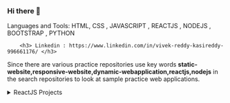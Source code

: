 ### Hi there 👋

<!--
**kasivivekkasivivek/kasivivekkasivivek** is a ✨ _special_ ✨ repository because its `README.md` (this file) appears on your GitHub profile.

Here are some ideas to get you started:

- 🔭 I’m currently working on ...
- 🌱 I’m currently learning ReactJS, Node js and complete web developmemt
- 👯 I’m looking to collaborate on ...
- 🤔 I’m looking for help with ...
- 💬 Ask me about ...
- 📫 How to reach me: Linkedin : https://www.linkedin.com/in/vivek-reddy-kasireddy-996661176/ 
- 😄 Pronouns: ...
- ⚡ Fun fact: ...

                        

-->Languages and Tools: HTML, CSS , JAVASCRIPT , REACTJS , NODEJS , BOOTSTRAP , PYTHON 
        <h3> Linkedin : https://www.linkedin.com/in/vivek-reddy-kasireddy-996661176/ </h3>

Since there are various practice repositories use key words **static-website,responsive-website,dynamic-webapplication,reactjs,nodejs** in the search repositories  to look at sample practice web applications.
<details>
  <summary>ReactJS Projects</summary>
  <h1><summary>ReactJS Projects</summary></h1>
  <details>
    <summary></summary>
    <h3>Project Title: </h3>
    <h3>Project description:</h3><p> Refer 
    <a href="">ReadMe</a> for better Understanding</p>
    <h3><a href="">Source Code Git Hub</a></h3>
    <h3>Live Demo :<a href=""></a></h3>
  </details>
  
  <details>
    <summary>Emoji Game </summary>
    <h3>Project Title: Emoji Game </h3>
    <h3>Project description:</h3><p>A basic memory game developed using react concepts. Player needs to remember emoji clicked each time to win the game.(i.e 12/12 is      win). Since its a dynamic application emojis gets shuffled immediately after clicking a emoji. Refer 
    <a href="https://github.com/kasivivekkasivivek/emoji-game-react-15#readme">ReadMe</a> for better Understanding</p>
    <h3><a href="https://github.com/kasivivekkasivivek/emoji-game-react-15">Source Code Git Hub</a></h3>
    <h3>Live Demo :<a href="https://relaxed-bohr-7f8e65.netlify.app/">Click Me !</a></h3>
  </details>
  
  <details>
    <summary>IPL Dashboard</summary>
    <h3>Project Title: IPL Dashboard</h3>
    <h3>Project description:</h3><p>A IPL Dashboard application that allows to navigate through other urls with the routing method. Its a completely responsive               reactjs application . Refer 
    <a href="https://github.com/kasivivekkasivivek/IPL-Dashboard-App-react-20#readme">ReadMe</a> for better Understanding</p>
    <h3><a href="https://github.com/kasivivekkasivivek/IPL-Dashboard-App-react-20">Source Code Git Hub</a></h3>
    <h3>Live Demo :<a href="https://agitated-torvalds-91426e.netlify.app/"> Click Me !</a></h3>
  </details>
  
  
  <details>
   <summary>Github Popular Repositories</summary>
    <h3>Project Title: Github Popular Repositories </h3>
    <h3>Project description:</h3><p>A simple web application that gives out the popular repositories of each language selected.It get the data from the web API's.            Refer 
    <a href="https://github.com/kasivivekkasivivek/Github-Popular-Repos-react-19#readme">ReadMe</a> for better Understanding</p>
    <h3><a href="https://github.com/kasivivekkasivivek/Github-Popular-Repos-react-19">Source Code Git Hub</a></h3>
    <h3>Live Demo :<a href="https://affectionate-haibt-c64cd3.netlify.app/">Click Me !</a></h3>
  </details>
  
  
  <details>
    <summary>Coffee Planner Application </summary>
    <h3>Project Title: Coffee Planner Application</h3>
    <h3>Project description:</h3><p>The application takes input from the user to create a specific coffee planner on clicking create a coffee plan button. Refer 
    <a href="https://github.com/kasivivekkasivivek/coffee-planner-application-react-13#readme">ReadMe</a> for better Understanding</p>
    <h3><a href="https://github.com/kasivivekkasivivek/coffee-planner-application-react-13">Source Code Git Hub</a></h3>
    <h3>Live Demo :<a href="https://hungry-poitras-719752.netlify.app/"> Click Me !</a></h3>
  </details>
  
  <details>
  <summary>Stop Watch</summary>
    <h3>Project Title: Stop Watch</h3>
    <h3>Project description:</h3><p>A complete stop watch is created using concepts of component life cycle in react with decent UI. Refer 
    <a href="https://github.com/kasivivekkasivivek/stop-watch-react-12#readme">ReadMe</a> for better Understanding</p>
    <h3><a href="https://github.com/kasivivekkasivivek/stop-watch-react-12">Source Code Git Hub</a></h3>
    <h3>Live Demo :<a href="https://inspiring-stonebraker-dafc01.netlify.app/">Click Me !</a></h3>
  </details>
  
   <details>
    <summary>Interview Questions Filter</summary>
    <h3>Project Title: Interview Questions Filter</h3>
    <h3>Project description:</h3><p>Sort the questions based on user requirements i.e if we have various levels of questions like easy, medium and Hard and if we want        to solve only easy questions we can sort them based on user input. Similarly we can choose subject from which we need to get questions i.e HTML, CSS,                   JavaScript. Refer 
    <a href="https://github.com/kasivivekkasivivek/Interview-Questions-filter-react-14#readme">ReadMe</a> for better Understanding</p>
    <h3><a href="https://github.com/kasivivekkasivivek/Interview-Questions-filter-react-14">Source Code Git Hub</a></h3>
    <h3>Live Demo :<a href="https://romantic-euler-d0a703.netlify.app/">Click Me !</a></h3>
  </details>
  
  <details>
    <summary>Portfolio Application</summary>
    <h3>Project Title : Portfolio Application </h3>
    <h3>Project description:</h3><p>A complete portfolio application which is a responsive web design. Refer 
    <a href="https://github.com/kasivivekkasivivek/Portfolio-application-react-11#readme">ReadMe</a> for better Understanding</p>
    <h3><a href="https://github.com/kasivivekkasivivek/Portfolio-application-react-11">Source Code Git Hub</a></h3>
    <h3>Live Demo :<a href="https://sleepy-leavitt-82cef5.netlify.app/"> Click Me !</a></h3>
  </details>
  
  <details>
    <summary>Gallary Application</summary>
    <h3>Project Title: Gallary Application </h3>
    <h3>Project description:</h3><p>A gallery application with set of thumbnail images and a main image which is completely responsive in design created using react concepts. Refer 
    <a href="https://github.com/kasivivekkasivivek/Gallery-Application-react-10#readme">ReadMe</a> for better Understanding</p>
    <h3><a href="https://github.com/kasivivekkasivivek/Gallery-Application-react-10">Source Code Git Hub</a></h3>
    <h3>Live Demo :<a href="https://tender-nobel-66bf6e.netlify.app/"> Click Me !</a></h3>
  </details>
  
  <details>
    <summary>Cryptocurrency tracker</summary>
    <h3>Project Title: Cryptocurrency tracker </h3>
    <h3>Project description:</h3><p>A basic Cryptocurrency tracker application developed using react. The application fetches the data using API calls. Refer 
    <a href="https://github.com/kasivivekkasivivek/Cryptocurrency-Tracker-23#readme">ReadMe</a> for better Understanding</p>
    <h3><a href="https://github.com/kasivivekkasivivek/Cryptocurrency-Tracker-23">Source Code Git Hub</a></h3>
    <h3>Live Demo :<a href="https://cranky-cray-7b5c44.netlify.app/"> Click Me !</a></h3>
  </details>
  
  <details>
    <summary>Routing Sample</summary>
    <h3>Project Title: Routing Sampel </h3>
    <h3>Project description:</h3><p> Created a sample react application that explains the concepts of routing. This application is developed using concepts of react          routing like Browser Routing, Link, Switch and Route to navigate in a web application.Refer 
    <a href="https://github.com/kasivivekkasivivek/routing-sample-16-1#readme">ReadMe</a> for better Understanding</p>
    <h3><a href="https://github.com/kasivivekkasivivek/routing-sample-16-1">Source Code Git Hub</a></h3>
  </details>
  
  <details>
    <summary>Routing Sample 2 (Blogs)</summary>
    <h3>Project Title: Routing Sample 2 (Blog)</h3>
    <h3>Project description:</h3><p> Created a sample react application that explains the concepts of routing. This application is developed using concepts of react          routing like Browser Routing, Link, Switch and Route to navigate in a web application.Refer 
    <a href="https://github.com/kasivivekkasivivek/Fetch-And-Routing-Practice-18#readme">ReadMe</a> for better Understanding</p>
    <h3><a href="https://github.com/kasivivekkasivivek/Fetch-And-Routing-Practice-18">Source Code Git Hub</a></h3>
  </details>
  
   <details>
    <summary>Frequently Asked Questions</summary>
    <h3>Project Title: Frequently Asked Questions </h3>
    <h3>Project description:</h3><p>A basic react application that allows user to interact with it. On clicking the plus icon text gets expanded and onClick minus icon text gets hidden. Refer 
    <a href="https://github.com/kasivivekkasivivek/Frequently-Asked-Questions-demoApplication-react-5#readme">ReadMe</a> for better Understanding</p>
    <h3><a href="https://github.com/kasivivekkasivivek/Frequently-Asked-Questions-demoApplication-react-5">Source Code Git Hub</a></h3>
    <h3>Live Demo :<a href="https://reverent-mirzakhani-520d20.netlify.app/"> Click Me !</a></h3>
  </details>
  
  
  <details>
    <summary>Age Calculator</summary>
    <h3>Project Title: Age Calculator </h3>
    <h3>Project description:</h3><p>When the user enters the birth year in the input box the application should find out the age of person. Refer 
    <a href="https://github.com/kasivivekkasivivek/Age-Calculator-react-8#readme">ReadMe</a> for better Understanding</p>
    <h3><a href="https://github.com/kasivivekkasivivek/Age-Calculator-react-8">Source Code Git Hub</a></h3>
    <h3>Live Demo :<a href="https://loving-wing-6c8ede.netlify.app/"> Click Me !</a></h3>
  </details>
  
  <details>
    <summary>Even odd Random Increment</summary>
    <h3>Project Title: Even odd Random Increment</h3> 
    <h3>Project description:</h3><p>A demo react application that increase the number randomly on clicking the increment button and information whether number is even        or odd is displayed. Refer 
    <a href="https://github.com/kasivivekkasivivek/even-add-random-increment-2#readme">ReadMe</a> for better Understanding</p>
    <h3><a href="https://github.com/kasivivekkasivivek/even-add-random-increment-2">Source Code Git Hub</a></h3>
    <h3>Live Demo :<a href="https://jovial-johnson-1c44df.netlify.app/">Click Me !</a></h3>
  </details>
  
  <details>
    <summary>show/hide clock</summary>
    <h3>Project Title  :  show/hide clock </h3>
    <h3>Project description:</h3><p>A react demo application to understand the concepts of component life cycle i.e mounting , unmounting, updating state Refer 
    <a href="https://github.com/kasivivekkasivivek/show-hide-clock-react-12-1#readme">ReadMe</a> for better Understanding</p>
    <h3><a href="https://github.com/kasivivekkasivivek/show-hide-clock-react-12-1">Source Code Git Hub</a></h3>
  </details>
  
  <details>
    <summary>Googel Search Suggestion</summary>
    <h3>Project Title: Googel Search Suggestion </h3>
    <h3>Project description:</h3><p>A dynamic web application for google suggestion developed using the concepts of react js and its concepts like state , component          and javascript. Refer 
    <a href="https://github.com/kasivivekkasivivek/Google-Search-Suggestions-reactjs-28#readme">ReadMe</a> for better Understanding</p>
    <h3><a href="https://github.com/kasivivekkasivivek/Google-Search-Suggestions-reactjs-28">Source Code Git Hub</a></h3>
    <h3>Live Demo :<a href="https://hardcore-einstein-d98bd1.netlify.app/"> Click Me !</a></h3>
  </details>
  
  <details>
    <summary>Feedback Application</summary>
    <h3>Project Title: Feedback Application </h3>
    <h3>Project description:</h3><p>Take user feedback using emojis and reflect a thankyou message on click of a emoji. Refer 
    <a href="https://github.com/kasivivekkasivivek/Feedback-Application-react-9#readme">ReadMe</a> for better Understanding</p>
    <h3><a href="https://github.com/kasivivekkasivivek/Feedback-Application-react-9">Source Code Git Hub</a></h3>
  </details>
  
   <details>
    <summary>cascade slider review application</summary>
    <h3>Project Title: cascade slider review application </h3>
    <h3>Project description:</h3><p>A demo cascade slider review application using react concepts. Refer 
    <a href="">ReadMe</a> for better Understanding</p>
    <h3><a href="https://github.com/kasivivekkasivivek/cascasdeSlider-review-application-react-4">Source Code Git Hub</a></h3>
    <h3>Live Demo : <a href="https://vibrant-liskov-e2eb3c.netlify.app/">Check Me !</a></h3>
  </details>
  
   <details>
    <summary>Login/Logout</summary>
    <h3>Project Title : Login/Logout </h3>
    <h3>Project description:</h3><p> A sample interactive ReactJs web application (login and logout application) that changes home page text content on clicking                button Refer 
    <a href="https://github.com/kasivivekkasivivek/login-logout-react-3#readme">ReadMe</a> for better Understanding</p>
    <h3><a href="https://github.com/kasivivekkasivivek/login-logout-react-3">Source Code Git Hub</a>
  </details>
    
   <details>
    <summary>Technology Cards</summary>
    <h3>Project Title : Technology Cards</h3>
    <h3>Project description:</h3><p> A basic react Js web application to start my react journey ! Refer 
    <a href="https://github.com/kasivivekkasivivek/Technology-Cards-reactBasic-1#readme">ReadMe</a> for better Understanding</p>
    <h3><a href="https://github.com/kasivivekkasivivek/Technology-Cards-reactBasic-1">Source Code Git Hub</a>
  </details>
  
</details>

